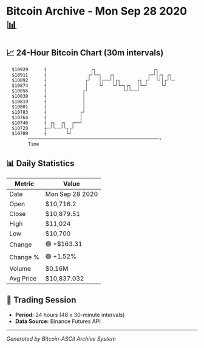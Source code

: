 # Bitcoin Archive - Mon Sep 28 2020 📊

## 📈 24-Hour Bitcoin Chart (30m intervals)

```
  $10929      ┤                ┌┐                     ┌┐       
  $10911      ┤               ┌┘└─┐   ┌┐            ┌─┘│┌┐ ┌┐  
  $10892      ┤              ┌┘   │┌──┘│┌┐      ┌┐ ┌┘  └┘│┌┘└─ 
  $10874      ┤              │    └┘   └┘└─┐┌┐  │└─┘     └┘    
  $10856      ┤             ┌┘             └┘└──┘              
  $10838      ┤             │                                  
  $10819      ┤             │                                  
  $10801      ┤             │                                  
  $10783      ┤            ┌┘                                  
  $10764      ┤            │                                   
  $10746      ┤ ┌┐  ┌┐  ┌──┘                                   
  $10728      ┼─┘└──┘└┐┌┘                                      
  $10709      ┤       └┘                                       
        ────────────────────────────────────────────────→
        Time
```

## 📊 Daily Statistics

| Metric | Value |
|--------|-------|
| Date | Mon Sep 28 2020 |
| Open | $10,716.2 |
| Close | $10,879.51 |
| High | $11,024 |
| Low | $10,700 |
| Change | 🟢 +$163.31 |
| Change % | 🟢 +1.52% |
| Volume | $0.16M |
| Avg Price | $10,837.032 |

## 📅 Trading Session

- **Period:** 24 hours (48 x 30-minute intervals)
- **Data Source:** Binance Futures API

---
*Generated by Bitcoin-ASCII Archive System*
